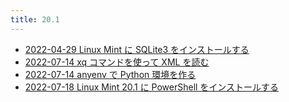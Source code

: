 ```yaml
---
title: 20.1
---
```



- [2022-04-29 Linux Mint に SQLite3 をインストールする](./../../../../../../d/2022/04/29/Linux_Mint_に_SQLite3_をインストールする.md)
- [2022-07-14 xq コマンドを使って XML を読む](./../../../../../../d/2022/07/14/xq_コマンドを使って_XML_を読む.md)
- [2022-07-14 anyenv で Python 環境を作る](./../../../../../../d/2022/07/14/anyenv_で_Python_環境を作る.md)
- [2022-07-18 Linux Mint 20.1 に PowerShell をインストールする](./../../../../../../d/2022/07/18/Linux_Mint_20.1_に_PowerShell_をインストールする.md)





